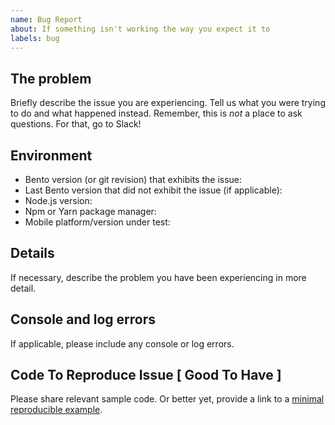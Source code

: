 ```yaml
---
name: Bug Report
about: If something isn't working the way you expect it to
labels: bug
---
```


## The problem
Briefly describe the issue you are experiencing. Tell us what you were trying to do and what happened instead. Remember, this is _not_ a place to ask questions. For that, go to Slack!

## Environment

* Bento version (or git revision) that exhibits the issue:
* Last Bento version that did not exhibit the issue (if applicable):
* Node.js version:
* Npm or Yarn package manager:
* Mobile platform/version under test:


## Details

If necessary, describe the problem you have been experiencing in more detail.

## Console and log errors
If applicable, please include any console or log errors.

## Code To Reproduce Issue [ Good To Have ]

Please share relevant sample code. Or better yet, provide a link to a [minimal reproducible example](https://stackoverflow.com/help/minimal-reproducible-example).